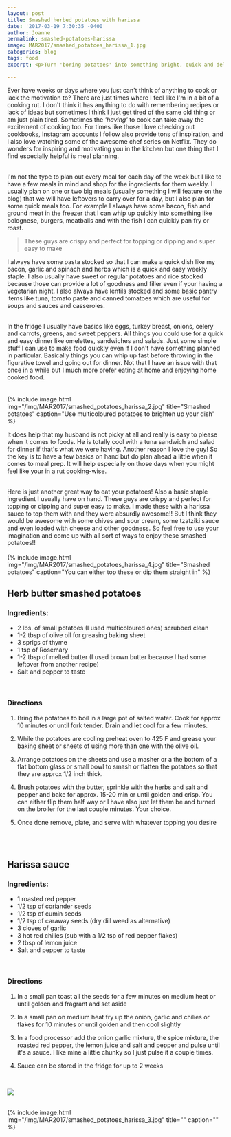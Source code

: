 ```yaml
---
layout: post
title: Smashed herbed potatoes with harissa
date: '2017-03-19 7:30:35 -0400'
author: Joanne
permalink: smashed-potatoes-harissa
image: MAR2017/smashed_potatoes_harissa_1.jpg
categories: blog
tags: food
excerpt: <p>Turn 'boring potatoes' into something bright, quick and delicious</p>

---
```


Ever have weeks or days where you just can't think of anything to cook or lack the motivation to? There are just times where I feel like I'm in a bit of a cooking rut.  I don't think it has anything to do with remembering recipes or lack of ideas but sometimes I think I just get tired of the same old thing or am just plain tired. Sometimes the *'having'* to cook can take away the excitement of cooking too.  For times like those I love checking out cookbooks, Instagram accounts I follow also provide tons of inspiration, and I also love watching some of the awesome chef series on Netflix.  They do wonders for inspiring and motivating you in the kitchen but one thing that I find especially helpful is meal planning.   
<br>

I'm not the type to plan out every meal for each day of the week but I like to have a few meals in mind and shop for the ingredients for them weekly.  I usually plan on one or  two big meals (usually something I will feature on the blog) that we will have leftovers to carry over for a day,  but I also plan for some quick meals too.  For example I always have some bacon, fish and ground meat in the freezer that I can whip up quickly into something like bolognese, burgers, meatballs and with the fish I can quickly pan fry or roast.  

> These guys are crispy and perfect for topping or dipping and super easy to make

I always have some pasta stocked so that I can make a quick dish like my bacon, garlic and spinach and herbs which is a quick and easy weekly staple. I also usually have sweet or regular potatoes and rice stocked  because those can provide a lot of goodness and filler even if your having a vegetarian night.  I also always have lentils stocked and some basic pantry items like tuna, tomato paste and canned tomatoes which are useful for soups and sauces and casseroles.
<br>
<br>

In the fridge I usually have basics like eggs, turkey breast, onions, celery and carrots, greens, and sweet peppers. All things you could use for a quick and easy dinner like omelettes, sandwiches and salads. Just some simple stuff I can use to make food quickly even if I don't have something planned in particular.  Basically things you can whip up fast before throwing in the figurative towel and going out for dinner. Not that I have an issue with that once in a while but I much more prefer eating at home and enjoying home cooked food.  
<br>
<br>
{% include image.html
            img="/img/MAR2017/smashed_potatoes_harissa_2.jpg"
            title="Smashed potatoes"
            caption="Use multicoloured potatoes to brighten up your dish" %}

It does help that my husband is not picky at all and really is easy to please when it comes to foods.  He is totally cool with a tuna sandwich and salad for dinner if that's what we were having.  Another reason I love the guy!  So the key is to have a few basics on hand but do plan ahead a little when it comes to meal prep. It will help especially on those days when you might feel like your in a rut cooking-wise.
<br>
<br>

Here is just another great way to eat your potatoes! Also a basic staple ingredient I usually have on hand.  These guys are crispy and perfect for topping or dipping and super easy to make.  I made these with a harissa sauce to top them with and they were absurdly awesome!! But I think they would be awesome with some chives and sour cream, some tzatziki sauce and even loaded with cheese and other goodness.  So feel free to use your imagination and come up with all sort of ways to enjoy these smashed potatoes!!
<br>
<br>
{% include image.html
            img="/img/MAR2017/smashed_potatoes_harissa_4.jpg"
            title="Smashed potatoes"
            caption="You can either top these or dip them straight in" %}

## Herb butter smashed potatoes

### Ingredients:

* 2 lbs. of small potatoes (I used multicoloured ones) scrubbed clean
* 1-2 tbsp of olive oil for greasing baking sheet
* 3 sprigs of thyme
* 1 tsp of Rosemary
* 1-2 tbsp of melted butter (I used brown butter because I had some leftover from another recipe)
* Salt and pepper to taste
<br>

### Directions

1. Bring the potatoes to boil in a large pot of salted water. Cook for approx 10 minutes or until fork tender. Drain and let cool for a few minutes.

1. While the potatoes are cooling preheat oven to 425 F and grease your baking sheet or sheets of using more than one with the olive oil.  

1. Arrange potatoes on the sheets and use a masher or a the bottom of a flat bottom glass or small bowl to smash or flatten the potatoes so that they are approx 1/2 inch thick.

1. Brush potatoes with the butter, sprinkle with the herbs and salt and pepper and bake for approx. 15-20 min or until golden and crisp.  You can either flip them half way or I have also just let them be and turned on the broiler for the last couple minutes.  Your choice.

1. Once done remove, plate, and serve with whatever topping you desire
<br>
<br>

## Harissa sauce

### Ingredients:

* 1 roasted red pepper
* 1/2 tsp of coriander seeds
* 1/2 tsp of cumin seeds
* 1/2 tsp of caraway seeds (dry dill weed as alternative)
* 3 cloves of garlic
* 3 hot red chilies (sub with a 1/2 tsp of red pepper flakes)
* 2 tbsp of lemon juice
* Salt and pepper to taste
<br>

### Directions

1. In a small pan toast all the seeds for a few minutes on medium heat or until golden and fragrant and set aside

1. In a small pan on medium heat fry up the onion, garlic and chilies or flakes for 10 minutes or until golden and then cool slightly

1. In a food processor add the onion garlic mixture, the spice mixture, the roasted red pepper, the lemon juice and salt and pepper and pulse until it's a sauce.  I like mine a little chunky so I just pulse it a couple times.  

1. Sauce can be stored in the fridge for up to 2 weeks

<br>
<p class="apple__news__logo"><a href="https://apple.news/TKVtoVhGUQSuiufA4bqI-gg"><img src="{{ basesite.url }}/img/apple_news.svg" /></a></p>


<br>
{% include image.html
            img="/img/MAR2017/smashed_potatoes_harissa_3.jpg"
            title=""
            caption="" %}
